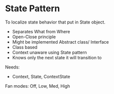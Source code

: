 # State Pattern

To localize state behavior that put in State object. 

- Separates What from Where
- Open-Close principle
- Might be implemented Abstract class/ Interface
- Class based
- Context unaware using State pattern
- Knows only the next state it will transition to

Needs:
 - Context, State, ContextState
 
 Fan modes: Off, Low, Med, High